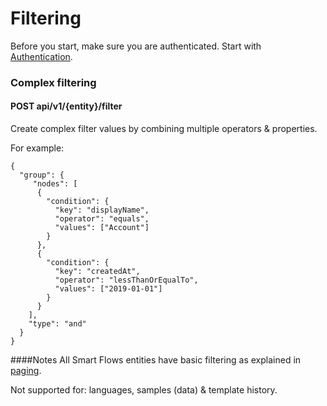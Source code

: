 # Filtering
Before you start, make sure you are authenticated. Start with [Authentication](/1.%20Authentication/Authentication.md).

### Complex filtering
#### POST api/v1/{entity}/filter
Create complex filter values by combining multiple operators & properties.

For example:
```
{
  "group": {
     "nodes": [
      {
        "condition": {
          "key": "displayName",
          "operator": "equals",
          "values": ["Account"]
        }
      },
      {
        "condition": {
          "key": "createdAt",
          "operator": "lessThanOrEqualTo",
          "values": ["2019-01-01"]
        }
      }
    ],
    "type": "and"
  }
}
```


####Notes
All Smart Flows entities have basic filtering as explained in [paging](1.%20CRUD.md).

Not supported for: languages, samples (data) & template history.